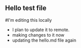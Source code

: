 ## Hello test file
#I'm editing this locally
* I plan to update it to remote.
* making changes to it now
* updating the hello.md file again

